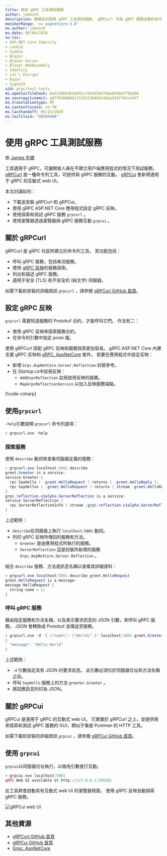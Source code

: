 ```yaml
---
title: 使用 gRPC 工具測試服務
author: jamesnk
description: 瞭解如何使用 gRPC 工具測試服務。 gRPCurl 可與 gRPC 服務互動的命令列工具。 gRPCui 是互動式的 web UI。
monikerRange: '>= aspnetcore-3.0'
ms.author: jamesnk
ms.date: 08/09/2020
no-loc:
- ASP.NET Core Identity
- cookie
- Cookie
- Blazor
- Blazor Server
- Blazor WebAssembly
- Identity
- Let's Encrypt
- Razor
- SignalR
uid: grpc/test-tools
ms.openlocfilehash: ba51d9b5db2e9fbc7583856d79ab8658eff9b586
ms.sourcegitcommit: a07f83b00db11f32313045b3492e5d1ff83c4437
ms.translationtype: MT
ms.contentlocale: zh-TW
ms.lasthandoff: 09/15/2020
ms.locfileid: "90594408"
---
```

# <a name="test-services-with-grpc-tools"></a>使用 gRPC 工具測試服務

依 [James 牛頓](https://twitter.com/jamesnk)

工具適用于 gRPC，可讓開發人員在不建立用戶端應用程式的情況下測試服務。 [gRPCurl](https://github.com/fullstorydev/grpcurl) 是一種命令列工具，可提供與 gRPC 服務的互動。 [gRPCui](https://github.com/fullstorydev/grpcui) 會新增適用于 gRPC 的互動式 web UI。

本文討論如何：

* 下載並安裝 gRPCurl 和 gRPCui。
* 使用 gRPC ASP.NET Core 應用程式設定 gRPC 反映。
* 使用探索和測試 gRPC 服務 `grpcurl` 。
* 使用瀏覽器透過瀏覽器與 gRPC 服務互動 `grpcui` 。

## <a name="about-grpcurl"></a>關於 gRPCurl

gRPCurl 是 gRPC 社區所建立的命令列工具。 其功能包括：

* 呼叫 gRPC 服務，包括串流服務。
* 使用 [gRPC 反映](https://github.com/grpc/grpc/blob/master/doc/server-reflection.md)的服務探索。
* 列出和描述 gRPC 服務。
* 適用于安全 (TLS) 和不安全的 (純文字) 伺服器。

如需下載和安裝的詳細資訊 `grpcurl` ，請參閱 [gRPCurl GitHub 首頁](https://github.com/fullstorydev/grpcurl#installation)。

## <a name="setup-grpc-reflection"></a>設定 gRPC 反映

`grpcurl` 需要知道服務的 Protobuf 合約，才能呼叫它們。 作法有二：

* 使用 gRPC 反映來探索服務合約。
* 在命令列引數中指定 *proto* 檔。

使用 gRPCurl 搭配 gRPC 反映和服務探索更加容易。 gRPC ASP.NET Core 內建支援 gRPC 反映和 [gRPC. AspNetCore](https://www.nuget.org/packages/Grpc.AspNetCore.Server.Reflection) 套件。 若要在應用程式中設定反映：

* 新增 `Grpc.AspNetCore.Server.Reflection` 封裝參考。
* 在 *Startup.cs*中註冊反映：
  * `AddGrpcReflection` 註冊啟用反映的服務。
  * `MapGrpcReflectionService` 以加入反映服務端點。

[!code-csharp[](~/grpc/test-tools/Startup.cs?name=snippet_1&highlight=4,14)]

## <a name="use-grpcurl"></a>使用`grpcurl`

`-help`引數說明 `grpcurl` 命令列選項：

```powershell
> grpcurl.exe -help
```

### <a name="discover-services"></a>探索服務

使用 `describe` 動詞來查看伺服器定義的服務：

```powershell
> grpcurl.exe localhost:5001 describe
greet.Greeter is a service:
service Greeter {
  rpc SayHello ( .greet.HelloRequest ) returns ( .greet.HelloReply );
  rpc SayHellos ( .greet.HelloRequest ) returns ( stream .greet.HelloReply );
}
grpc.reflection.v1alpha.ServerReflection is a service:
service ServerReflection {
  rpc ServerReflectionInfo ( stream .grpc.reflection.v1alpha.ServerReflectionRequest ) returns ( stream .grpc.reflection.v1alpha.ServerReflectionResponse );
}
```

上述範例：

* `describe`在伺服器上執行 `localhost:5001` 動詞。
* 列印 gRPC 反映所傳回的服務和方法。
  * `Greeter` 是由應用程式所執行的服務。
  * `ServerReflection` 這是封裝所新增的服務 `Grpc.AspNetCore.Server.Reflection` 。

結合 `describe` 服務、方法或訊息名稱以查看其詳細資料：

```powershell
> grpcurl.exe localhost:5001 describe greet.HelloRequest
greet.HelloRequest is a message:
message HelloRequest {
  string name = 1;
}
```

### <a name="call-grpc-services"></a>呼叫 gRPC 服務

藉由指定服務和方法名稱，以及表示要求訊息的 JSON 引數，來呼叫 gRPC 服務。 JSON 會轉換成 Protobuf 並傳送至服務。

```powershell
> grpcurl.exe -d '{ \"name\": \"World\" }' localhost:5001 greet.Greeter/SayHello
{
  "message": "Hello World"
}
```

上述範例：

* `-d` 引數指定具有 JSON 的要求訊息。 此引數必須位於伺服器位址和方法名稱之前。
* 呼叫 `SayHello` 服務上的方法 `greeter.Greeter` 。
* 將回應訊息列印為 JSON。

## <a name="about-grpcui"></a>關於 gRPCui

gRPCui 是適用于 gRPC 的互動式 web UI。 它建置於 gRPCurl 之上，並提供用來探索和測試 gRPC 服務的 GUI，類似于像是 Postman 的 HTTP 工具。

如需下載和安裝的詳細資訊 `grpcui` ，請參閱 [gRPCui GitHub 首頁](https://github.com/fullstorydev/grpcui#installation)。

## <a name="using-grpcui"></a>使用 `grpcui`

`grpcui`以伺服器位址執行，以做為引數進行互動。

```powershell
> grpcui.exe localhost:5001
gRPC Web UI available at http://127.0.0.1:55038/
```

此工具將會啟動具有互動式 web UI 的瀏覽器視窗。 使用 gRPC 反映自動探索 gRPC 服務。

![gRPCui web UI](~/grpc/test-tools/static/grpcui.png)

## <a name="additional-resources"></a>其他資源

* [gRPCurl GitHub 首頁](https://github.com/fullstorydev/grpcurl)
* [gRPCui GitHub 首頁](https://github.com/fullstorydev/grpcui)
* [Grpc. AspNetCore](https://www.nuget.org/packages/Grpc.AspNetCore.Server.Reflection)
